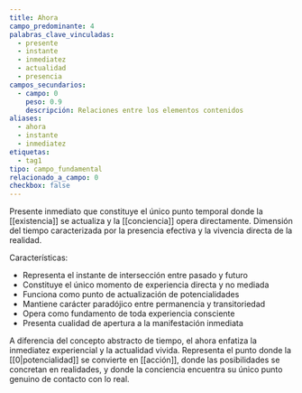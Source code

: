 ```yaml
---
title: Ahora
campo_predominante: 4
palabras_clave_vinculadas:
  - presente
  - instante
  - inmediatez
  - actualidad
  - presencia
campos_secundarios:
  - campo: 0
    peso: 0.9
    descripción: Relaciones entre los elementos contenidos
aliases:
  - ahora
  - instante
  - inmediatez
etiquetas:
  - tag1
tipo: campo_fundamental
relacionado_a_campo: 0
checkbox: false
---
```

Presente inmediato que constituye el único punto temporal donde la [[existencia]] se actualiza y la [[conciencia]] opera directamente. Dimensión del tiempo caracterizada por la presencia efectiva y la vivencia directa de la realidad.

Características:
- Representa el instante de intersección entre pasado y futuro
- Constituye el único momento de experiencia directa y no mediada
- Funciona como punto de actualización de potencialidades
- Mantiene carácter paradójico entre permanencia y transitoriedad
- Opera como fundamento de toda experiencia consciente
- Presenta cualidad de apertura a la manifestación inmediata

A diferencia del concepto abstracto de tiempo, el ahora enfatiza la inmediatez experiencial y la actualidad vivida. Representa el punto donde la [[0|potencialidad]] se convierte en [[acción]], donde las posibilidades se concretan en realidades, y donde la conciencia encuentra su único punto genuino de contacto con lo real.
